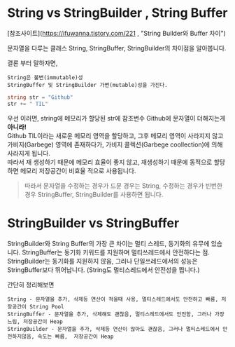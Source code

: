 # String vs StringBuilder , String Buffer

[참조사이트](https://ifuwanna.tistory.com/221 , "String Builder와 Buffer 차이")
<br>


문자열을 다루는 클래스 String, StringBuffer, StringBuilder의 차이점을 알아봅니다.

결론 부터 말하자면,

```
String은 불변(immutable)성   
StringBuffer 및 StringBuilder 가변(mutable)성을 가진다.
```

```C#
string str = "Github"
str += " TIL"
```

우선 이러면, string에 메모리가 할당된 str에 참조변수 Github에 문자열이 더해지는게 **아니라!**<br/>
Github TIL이라는 새로운 메모리 영역을 할당하고, 그후 메모리 영역이 사라지지 않고 가비지(Garbege) 영역에 존재하다가, 가비지 콜렉션(Garbege coollection)에 의해 사라지게 됩니다.
<br>
따라서 재 생성하기 때문에 메모리 효율이 좋지 않고, 재생성하기 때문에 동적으로 할당하면 메모리 저장공간이 비효율 적으로 사용됩니다.

> 따라서 문자열을 수정하는 경우가 드문 경우는 String, 수정하는 경우가 빈번한 경우 StringBuffer, StringBuilder를 사용하면 됩니다.

# StringBuilder vs StringBuffer

StringBuilder와 String Buffer의 가장 큰 차이는 멀티 스레드, 동기화의 유무에 있습니다. 
StringBuffer는 동기화 키워드를 지원하며 멀티쓰레드에서 안전하다는 점.
StringBuilder는 동기화를 지원하지 않음, 그러나 단일쓰레드에서의 성능은 StringBuffer보다 뛰어납니다.
(String도 멀티스레드에서 안전성을 띕니다.)

간단히 정리해보면

```
String - 문자열을 추가, 삭제등 연산이 적을때 사용, 멀티스레드에서도 안전하고 빠름, 저장공간이 String Pool
StringBuffer - 문자열을 추가, 삭제해도 괜찮음, 멀티스레드에서도 안전함, 그러나 가장 느림, 저장공간이 Heap
StringBuilder - 문자열을 추가, 삭제등 연산이 많아도 괜찮음, 그러나 멀티스레드에서 안전하지않음, 속도는 빠름,  저장공간이 Heap
```

